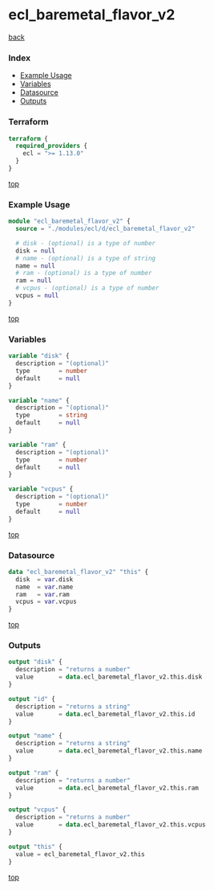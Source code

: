 # ecl_baremetal_flavor_v2

[back](../ecl.md)

### Index

- [Example Usage](#example-usage)
- [Variables](#variables)
- [Datasource](#datasource)
- [Outputs](#outputs)

### Terraform

```terraform
terraform {
  required_providers {
    ecl = ">= 1.13.0"
  }
}
```

[top](#index)

### Example Usage

```terraform
module "ecl_baremetal_flavor_v2" {
  source = "./modules/ecl/d/ecl_baremetal_flavor_v2"

  # disk - (optional) is a type of number
  disk = null
  # name - (optional) is a type of string
  name = null
  # ram - (optional) is a type of number
  ram = null
  # vcpus - (optional) is a type of number
  vcpus = null
}
```

[top](#index)

### Variables

```terraform
variable "disk" {
  description = "(optional)"
  type        = number
  default     = null
}

variable "name" {
  description = "(optional)"
  type        = string
  default     = null
}

variable "ram" {
  description = "(optional)"
  type        = number
  default     = null
}

variable "vcpus" {
  description = "(optional)"
  type        = number
  default     = null
}
```

[top](#index)

### Datasource

```terraform
data "ecl_baremetal_flavor_v2" "this" {
  disk  = var.disk
  name  = var.name
  ram   = var.ram
  vcpus = var.vcpus
}
```

[top](#index)

### Outputs

```terraform
output "disk" {
  description = "returns a number"
  value       = data.ecl_baremetal_flavor_v2.this.disk
}

output "id" {
  description = "returns a string"
  value       = data.ecl_baremetal_flavor_v2.this.id
}

output "name" {
  description = "returns a string"
  value       = data.ecl_baremetal_flavor_v2.this.name
}

output "ram" {
  description = "returns a number"
  value       = data.ecl_baremetal_flavor_v2.this.ram
}

output "vcpus" {
  description = "returns a number"
  value       = data.ecl_baremetal_flavor_v2.this.vcpus
}

output "this" {
  value = ecl_baremetal_flavor_v2.this
}
```

[top](#index)
